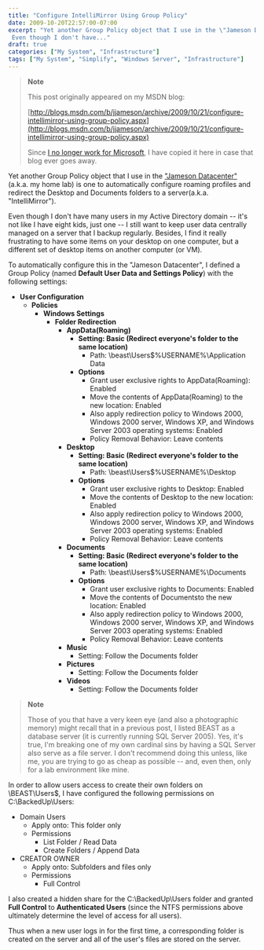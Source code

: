 ```yaml
---
title: "Configure IntelliMirror Using Group Policy"
date: 2009-10-20T22:57:00-07:00
excerpt: "Yet another Group Policy object that I use in the \"Jameson Datacenter\" (a.k.a. my home lab) is one to automatically configure roaming profiles and redirect the Desktop and Documents folders to a server(a.k.a. \"IntelliMirror\"). 
 Even though I don't have..."
draft: true
categories: ["My System", "Infrastructure"]
tags: ["My System", "Simplify", "Windows Server", "Infrastructure"]
---
```


> **Note**
>
> This post originally appeared on my MSDN blog:
>
> [http://blogs.msdn.com/b/jjameson/archive/2009/10/21/configure-intellimirror-using-group-policy.aspx](http://blogs.msdn.com/b/jjameson/archive/2009/10/21/configure-intellimirror-using-group-policy.aspx)
>
> Since [I no longer work for Microsoft](/blog/jjameson/2011/09/02/last-day-with-microsoft), I have copied it here in case that blog ever goes away.

Yet another Group Policy object that I use in the ["Jameson Datacenter"](/blog/jjameson/2009/09/14/the-jameson-datacenter) (a.k.a. my home lab) is one to automatically configure roaming profiles and redirect the Desktop and Documents folders to a server(a.k.a. "IntelliMirror").

Even though I don't have many users in my Active Directory domain -- it's not like I have eight kids, just one -- I still want to keep user data centrally managed on a server that I backup regularly. Besides, I find it really frustrating to have some items on your desktop on one computer, but a different set of desktop items on another computer (or VM).

To automatically configure this in the "Jameson Datacenter", I defined a Group Policy (named **Default User Data and Settings Policy**) with the following settings:

- **User Configuration**
  - **Policies**
    - **Windows Settings**
      - **Folder Redirection**
        - **AppData(Roaming)**
          - **Setting: Basic (Redirect everyone's folder to the same location)**
            - Path: \\beast\Users$\%USERNAME%\Application Data
          - **Options**
            - Grant user exclusive rights to AppData(Roaming): Enabled
            - Move the contents of AppData(Roaming) to the new location: Enabled
            - Also apply redirection policy to Windows 2000, Windows 2000 server, Windows XP, and Windows Server 2003 operating systems: Enabled
            - Policy Removal Behavior: Leave contents
        - **Desktop**
          - **Setting: Basic (Redirect everyone's folder to the same location)**
            - Path: \\beast\Users$\%USERNAME%\Desktop
          - **Options**
            - Grant user exclusive rights to Desktop: Enabled
            - Move the contents of Desktop to the new location: Enabled
            - Also apply redirection policy to Windows 2000, Windows 2000 server, Windows XP, and Windows Server 2003 operating systems: Enabled
            - Policy Removal Behavior: Leave contents
        - **Documents**
          - **Setting: Basic (Redirect everyone's folder to the same location)**
            - Path: \\beast\Users$\%USERNAME%\Documents
          - **Options**
            - Grant user exclusive rights to Documents: Enabled
            - Move the contents of Documentsto the new location: Enabled
            - Also apply redirection policy to Windows 2000, Windows 2000 server, Windows XP, and Windows Server 2003 operating systems: Enabled
            - Policy Removal Behavior: Leave contents
        - **Music**
          - Setting: Follow the Documents folder
        - **Pictures**
          - Setting: Follow the Documents folder
        - **Videos**
          - Setting: Follow the Documents folder

> **Note**
>
> Those of you that have a very keen eye (and also a photographic memory) might recall that in a previous post, I listed BEAST as a database server (it is currently running SQL Server 2005). Yes, it's true, I'm breaking one of my own cardinal sins by having a SQL Server also serve as a file server. I don't recommend doing this unless, like me, you are trying to go as cheap as possible -- and, even then, only for a lab environment like mine.

In order to allow users access to create their own folders on \\BEAST\Users$, I have configured the following permissions on C:\BackedUp\Users:

- Domain Users
  - Apply onto: This folder only
  - Permissions
    - List Folder / Read Data
    - Create Folders / Append Data
- CREATOR OWNER
  - Apply onto: Subfolders and files only
  - Permissions
    - Full Control

I also created a hidden share for the C:\BackedUp\Users folder and granted **Full Control** to **Authenticated Users** (since the NTFS permissions above ultimately determine the level of access for all users).

Thus when a new user logs in for the first time, a corresponding folder is created on the server and all of the user's files are stored on the server.


